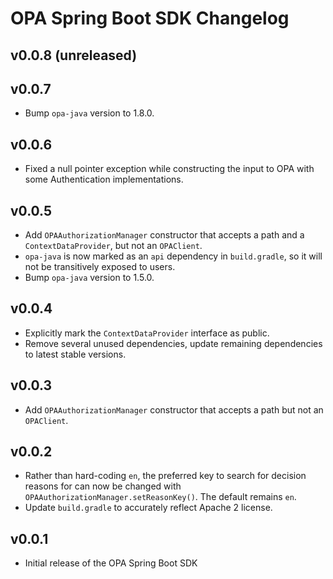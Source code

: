 # OPA Spring Boot SDK Changelog

## v0.0.8 (unreleased)

## v0.0.7

* Bump `opa-java` version to 1.8.0.

## v0.0.6

* Fixed a null pointer exception while constructing the input to OPA with some Authentication implementations.

## v0.0.5

* Add `OPAAuthorizationManager` constructor that accepts a path and a `ContextDataProvider`, but not an `OPAClient`.
* `opa-java` is now marked as an `api` dependency in `build.gradle`, so it will not be transitively exposed to users.
* Bump `opa-java` version to 1.5.0.

## v0.0.4

* Explicitly mark the `ContextDataProvider` interface as public.
* Remove several unused dependencies, update remaining dependencies to latest stable versions.

## v0.0.3

* Add `OPAAuthorizationManager` constructor that accepts a path but not an `OPAClient`.

## v0.0.2

* Rather than hard-coding `en`, the preferred key to search for decision reasons for can now be changed with `OPAAuthorizationManager.setReasonKey()`. The default remains `en`.
* Update `build.gradle` to accurately reflect Apache 2 license.

## v0.0.1

* Initial release of the OPA Spring Boot SDK
